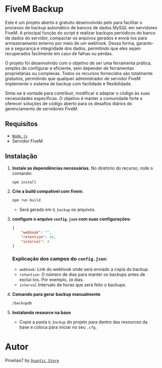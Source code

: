 # FiveM Backup

Este é um projeto aberto e gratuito desenvolvido pelo para facilitar o processo de backup automático de bancos de dados MySQL em servidores FiveM. A principal função do script é realizar backups periódicos do banco de dados do servidor, compactar os arquivos gerados e enviá-los para armazenamento externo por meio de um webhook. Dessa forma, garante-se a segurança e integridade dos dados, permitindo que eles sejam recuperados facilmente em caso de falhas ou perdas.

O projeto foi desenvolvido com o objetivo de ser uma ferramenta prática, simples de configurar e eficiente, sem depender de ferramentas proprietárias ou complexas. Todos os recursos fornecidos são totalmente gratuitos, permitindo que qualquer administrador de servidor FiveM implemente o sistema de backup com facilidade e flexibilidade.

Sinta-se à vontade para contribuir, modificar e adaptar o código às suas necessidades específicas. O objetivo é manter a comunidade forte e oferecer soluções de código aberto para os desafios diários do gerenciamento de servidores FiveM.

## Requisitos
- [`Node.js`](https://nodejs.org/en/download/prebuilt-installer)
- Servidor FiveM

## Instalação

1. **Instale as dependências necessárias**. No diretório do recurso, rode o comando:
   ```bash
   npm install
2. **Crie a build compativel com fivem**.
    ```bash
    npm run build
    ```
   - Será gerado em `Q_backup` os arquivos.
3. **configure o arquivo `config.json` com suas configurações:**

    ```json
    {
        "webhook": "",
        "retention": 10,
        "interval": 4
    }
    ```
    ### Explicação dos campos do `config.json`:

    - `webhook`: Link do webhook onde será enviado a copía do backup.
    - `retention`: O número de dias para manter os backups antes de excluí-los. Por exemplo, `10` dias.
    - `interval` Intervalo de horas que será feito o backups.
4. **Comando para gerar backup manualmente**
    ```bash
    /backupdb
    ```
5. **Instalando resource na base**
    - Copie a pasta `Q_backup` do projeto para dentro das resources da base e coloca para iniciar no seu `.cfg`.

# Autor
Proelias7 by [`Quantic Store`](https://discord.gg/Qqe5a3J58J)
